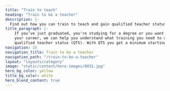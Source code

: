 ```yaml
---
title: "Train to teach"
heading: "Train to be a teacher"
description: |-
  Find out how you can train to teach and gain qualified teacher status (QTS). Explore university and school-led training, and how to get QTS with a PGCE.
title_paragraph: |-
    If you’ve just graduated, you're studying for a degree or you want to change
    your career, we can help you understand what training you need to do to get
    qualified teacher status (QTS). With QTS you get a minimum starting salary of £30,000.
navigation: 15
navigation_title: Train to be a teacher
navigation_path: "/train-to-be-a-teacher"
layout: "layouts/category"
image: "static/content/hero-images/0031.jpg"
hero_bg_color: yellow
title_bg_color: white
hero_blend_content: true
---
```



